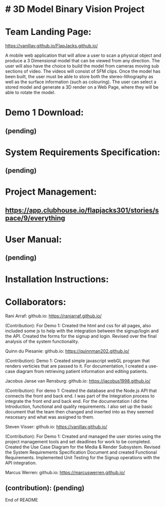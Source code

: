 \# 3D Model Binary Vision Project
=================================

Team Landing Page:
==================

https://vanillav.github.io/FlapJacks.github.io/

A mobile web application that will allow a user to scan a physical
object and produce a 3 Dimensional model that can be viewed from any
direction. The user will also have the choice to build the model from
cameras moving sub sections of video. The videos will consist of SFM
clips. Once the model has been built, the user must be able to store
both the stereo-lithography as well as the surface information (such as
colouring). The user can select a stored model and generate a 3D render
on a Web Page, where they will be able to rotate the model.

Demo 1 Download: 
================
(pending) 
-----------------------------------------------------------------------------------------------------------------
System Requirements Specification:
==================================
(pending) 
-----------------------------------------------------------------------------------------------------------------
Project Management:
====================
https://app.clubhouse.io/flapjacks301/stories/space/9/everything
-----------------------------------------------------------------------------------------------------------------
User Manual: 
=============
(pending) 
-----------------------------------------------------------------------------------------------------------------
Installation Instructions:
===========================

Collaborators: 
=============== 
Rani Arraf: 
github.io:
https://raniarraf.github.io/

(Contribution): For Demo 1: Created the html and css for all pages, also
included some js to help with the integration between the signup/login
and the API. Created the forms for the signup and login. Revised over
the final analysis of the system functionality. 

Quinn du Piesanie: 
github.io: 
https://quinnman202.github.io/

(Contribution): Demo 1: Created simple javascript webGL program that renders verticies
that are passed to it. For documentation, I created a use-case diagram from retrieving
patient information and editing patients.

Jacobus Janse van Rensburg: 
github.io: 
https://jacobus1998.github.io/

(Contribution): For demo 1: Created the database and the Node.js API that 
connects the front and back end. I was part of the Integration process to 
integrate the front end and back end. For the documentation I did the Introduction, 
functional and quality requirements. I also set up the basic document that the
team then changed and inserted into as they seemed nescesary and what was assigned 
to them.

Steven Visser: 
github.io: 
https://vanillav.github.io/

(Contribution): For Demo 1: Created and managed the user stories using the project
management tools and set deadlines for work to be completed. Created the
Use Case Diagram for the Media & Render Subsystem. Revised the System
Requirements Specification Document and created Functional Requirements.
Implemented Unit Testing for the Signup operations with the API
integration.

Marcus Werren: 
github.io: 
https://marcuswerren.github.io/

(contribution): (pending)
-----------------------------------------------------------------------------------------------------------------

End of README
